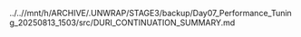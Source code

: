 ../..//mnt/h/ARCHIVE/.UNWRAP/STAGE3/backup/Day07_Performance_Tuning_20250813_1503/src/DURI_CONTINUATION_SUMMARY.md